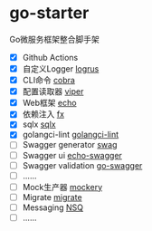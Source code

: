 # go-starter

Go微服务框架整合脚手架
- [X] Github Actions
- [X] 自定义Logger [logrus](https://github.com/sirupsen/logrus)
- [X] CLI命令 [cobra](https://github.com/spf13/cobra)
- [X] 配置读取器 [viper](https://github.com/spf13/viper)
- [X] Web框架 [echo](https://github.com/labstack/echo)
- [X] 依赖注入 [fx](https://github.com/uber-go/fx)
- [X] sqlx [sqlx](https://github.com/jmoiron/sqlx)
- [X] golangci-lint [golangci-lint](https://github.com/golangci/golangci-lint)
- [ ] Swagger generator [swag](https://github.com/swaggo/swag)
- [ ] Swagger ui [echo-swagger](https://github.com/swaggo/echo-swagger)
- [ ] Swagger validation [go-swagger](https://github.com/go-swagger/go-swagger)
- [ ] ......
- [ ] Mock生产器 [mockery](https://github.com/mockery/mockery)
- [ ] Migrate [migrate](https://github.com/golang-migrate/migrate)
- [ ] Messaging [NSQ](https://github.com/nsqio/nsq)
- [ ] ......
